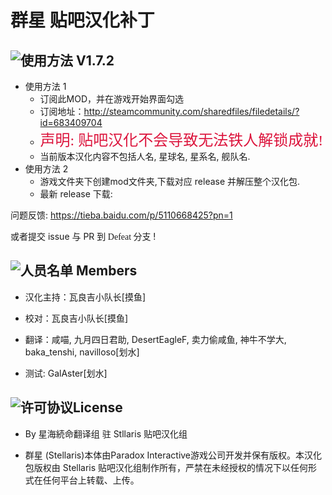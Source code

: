 # 群星 贴吧汉化补丁

## ![使用方法](http://image.flaticon.com/icons/png/32/109/109697.png) V1.7.2

* 使用方法 1
    * 订阅此MOD，并在游戏开始界面勾选
    * 订阅地址：http://steamcommunity.com/sharedfiles/filedetails/?id=683409704
    * <font color=#DC143C size=5 face="楷体">声明: 贴吧汉化不会导致无法铁人解锁成就!</font>
    * 当前版本汉化内容不包括人名, 星球名, 星系名, 舰队名.
* 使用方法 2
    * 游戏文件夹下创建mod文件夹,下载对应 release 并解压整个汉化包.
    * 最新 release 下载:

问题反馈: https://tieba.baidu.com/p/5110668425?pn=1

或者提交 issue 与 PR 到<font face="黑体"> Defeat 分支 </font>!

## ![人员名单](http://image.flaticon.com/icons/png/32/109/109718.png) Members

* 汉化主持：瓦良吉小队长[摸鱼]

* 校对：瓦良吉小队长[摸鱼]

* 翻译：咸喵, 九月四日君助, DesertEagleF, 卖力偷咸鱼, 神牛不学大, baka_tenshi, navilloso[划水]

* 测试: GalAster[划水]

## ![许可协议](http://image.flaticon.com/icons/png/32/109/109689.png)License

* By 星海続命翻译组 驻 Stllaris 贴吧汉化组

* 群星 (Stellaris)本体由Paradox Interactive游戏公司开发并保有版权。本汉化包版权由 Stellaris 贴吧汉化组制作所有，严禁在未经授权的情况下以任何形式在任何平台上转载、上传。